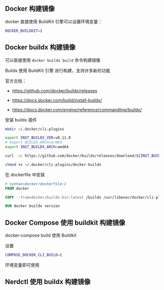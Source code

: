 ## Docker 构建镜像

docker 直接使用 BuildKit 引擎可以设置环境变量：

```bash
DOCKER_BUILDKIT=1
```

## Docker buildx 构建镜像

可以直接使用 `docker buildx build` 命令构建镜像

Buildx 使用 BuildKit 引擎 进行构建，支持许多新的功能

官方文档：

- https://github.com/docker/buildx/releases

- https://docs.docker.com/build/install-buildx/

- https://docs.docker.com/engine/reference/commandline/buildx/

安装 buildx 插件

```bash
mkdir ~/.docker/cli-plugins

export INST_BUILDX_VER=v0.11.0
# export BUILDX_ARCH=arm64
export INST_BUILDX_ARCH=amd64

curl -sL https://github.com/docker/buildx/releases/download/${INST_BUILDX_VER}/buildx-${INST_BUILDX_VER}.linux-${INST_BUILDX_ARCH} -o ~/.docker/cli-plugins/docker-buildx

chmod +x ~/.docker/cli-plugins/docker-buildx
```

在 dockerfile 中安装

```dockerfile
# syntax=docker/dockerfile:1
FROM docker

COPY --from=docker/buildx-bin:latest /buildx /usr/libexec/docker/cli-plugins/docker-buildx

RUN docker buildx version
```


## Docker Compose 使用 buildkit 构建镜像

docker-compose build 使用 Buildkit

设置

```bash
COMPOSE_DOCKER_CLI_BUILD=1
```

环境变量即可使用

## Nerdctl 使用 buildx 构建镜像

